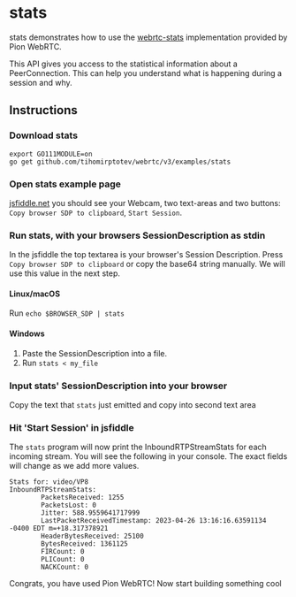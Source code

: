 # stats
stats demonstrates how to use the [webrtc-stats](https://www.w3.org/TR/webrtc-stats/) implementation provided by Pion WebRTC.

This API gives you access to the statistical information about a PeerConnection. This can help you understand what is happening
during a session and why.

## Instructions
### Download stats
```
export GO111MODULE=on
go get github.com/tihomirptotev/webrtc/v3/examples/stats
```

### Open stats example page
[jsfiddle.net](https://jsfiddle.net/s179hacu/) you should see your Webcam, two text-areas and two buttons: `Copy browser SDP to clipboard`, `Start Session`.

### Run stats, with your browsers SessionDescription as stdin
In the jsfiddle the top textarea is your browser's Session Description. Press `Copy browser SDP to clipboard` or copy the base64 string manually.
We will use this value in the next step.

#### Linux/macOS
Run `echo $BROWSER_SDP | stats`
#### Windows
1. Paste the SessionDescription into a file.
1. Run `stats < my_file`

### Input stats' SessionDescription into your browser
Copy the text that `stats` just emitted and copy into second text area

### Hit 'Start Session' in jsfiddle
The `stats` program will now print the InboundRTPStreamStats for each incoming stream. You will see the following in
your console. The exact fields will change as we add more values.

```
Stats for: video/VP8
InboundRTPStreamStats:
        PacketsReceived: 1255
        PacketsLost: 0
        Jitter: 588.9559641717999
        LastPacketReceivedTimestamp: 2023-04-26 13:16:16.63591134 -0400 EDT m=+18.317378921
        HeaderBytesReceived: 25100
        BytesReceived: 1361125
        FIRCount: 0
        PLICount: 0
        NACKCount: 0
```

Congrats, you have used Pion WebRTC! Now start building something cool
